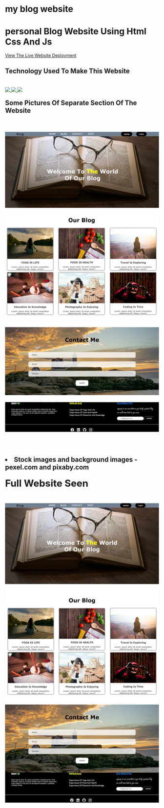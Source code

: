 # my blog website
<h1>personal Blog Website Using Html Css And Js</h1>
<p><a href="https://abhishekrajput-web.github.io/my-blog-site/">View The Live Website Deployment <a><p>

<h2 style="color:white">Technology Used To Make This Website</h2>

<div style="margin-top:40px">
 <a href="https://www.w3.org/html/" target="_blank"> <img src="https://img.icons8.com/color/94/000000/html-5.png"/> </a> 
    <a href="https://www.w3schools.com/css/default.asp" target="_blank"> <img src="https://img.icons8.com/color/94/000000/css3.png"/> </a> 
    <a href="https://www.w3schools.com/js/default.asp" target="_blank"> <img src="https://img.icons8.com/color/94/000000/javascript.png"/> </a> 
        
</div>

<h2 style="margin-top:20px">Some Pictures Of Separate Section Of The Website</h2>
<div>
<img style="margin-top:40px" src="website pics/website%20pics%20(14).jpeg">
<img style="margin-top:20px" src="website pics/website%20pics%20(13).jpeg">
<img style="margin-top:20px" src="website pics/website%20pics%20(12).jpeg">
<img style="margin-top:20px" src="website pics/website%20pics%20(11).jpeg">
<div>

<h2 style="color:white;margin-top:20px">Credit For Images and Pics<h2>

<div>
<li>Stock images and background images - <b>pexel.com and pixaby.com<b></li>
<div>


<h2 style="margin-top:20px">Full Website Seen</h2>
<div>
<img style="margin-top:20px" src="website pics/website%20pics%20(15).jpeg">
</div>


